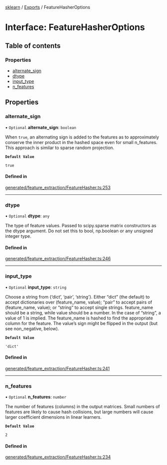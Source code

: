 [sklearn](../readme.md) / [Exports](../modules.md) / FeatureHasherOptions

# Interface: FeatureHasherOptions

## Table of contents

### Properties

- [alternate\_sign](FeatureHasherOptions.md#alternate_sign)
- [dtype](FeatureHasherOptions.md#dtype)
- [input\_type](FeatureHasherOptions.md#input_type)
- [n\_features](FeatureHasherOptions.md#n_features)

## Properties

### alternate\_sign

• `Optional` **alternate\_sign**: `boolean`

When `true`, an alternating sign is added to the features as to approximately conserve the inner product in the hashed space even for small n\_features. This approach is similar to sparse random projection.

**`Default Value`**

`true`

#### Defined in

[generated/feature_extraction/FeatureHasher.ts:253](https://github.com/transitive-bullshit/scikit-learn-ts/blob/367336a/packages/sklearn/src/generated/feature_extraction/FeatureHasher.ts#L253)

___

### dtype

• `Optional` **dtype**: `any`

The type of feature values. Passed to scipy.sparse matrix constructors as the dtype argument. Do not set this to bool, np.boolean or any unsigned integer type.

#### Defined in

[generated/feature_extraction/FeatureHasher.ts:246](https://github.com/transitive-bullshit/scikit-learn-ts/blob/367336a/packages/sklearn/src/generated/feature_extraction/FeatureHasher.ts#L246)

___

### input\_type

• `Optional` **input\_type**: `string`

Choose a string from {‘dict’, ‘pair’, ‘string’}. Either “dict” (the default) to accept dictionaries over (feature\_name, value); “pair” to accept pairs of (feature\_name, value); or “string” to accept single strings. feature\_name should be a string, while value should be a number. In the case of “string”, a value of 1 is implied. The feature\_name is hashed to find the appropriate column for the feature. The value’s sign might be flipped in the output (but see non\_negative, below).

**`Default Value`**

`'dict'`

#### Defined in

[generated/feature_extraction/FeatureHasher.ts:241](https://github.com/transitive-bullshit/scikit-learn-ts/blob/367336a/packages/sklearn/src/generated/feature_extraction/FeatureHasher.ts#L241)

___

### n\_features

• `Optional` **n\_features**: `number`

The number of features (columns) in the output matrices. Small numbers of features are likely to cause hash collisions, but large numbers will cause larger coefficient dimensions in linear learners.

**`Default Value`**

`2`

#### Defined in

[generated/feature_extraction/FeatureHasher.ts:234](https://github.com/transitive-bullshit/scikit-learn-ts/blob/367336a/packages/sklearn/src/generated/feature_extraction/FeatureHasher.ts#L234)
